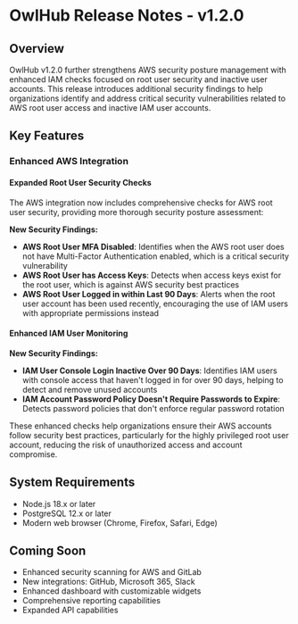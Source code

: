# OwlHub Release Notes - v1.2.0

## Overview

OwlHub v1.2.0 further strengthens AWS security posture management with enhanced IAM checks focused on root user security and inactive user accounts. This release introduces additional security findings to help organizations identify and address critical security vulnerabilities related to AWS root user access and inactive IAM user accounts.

## Key Features

### Enhanced AWS Integration

#### Expanded Root User Security Checks

The AWS integration now includes comprehensive checks for AWS root user security, providing more thorough security posture assessment:

**New Security Findings:**
- **AWS Root User MFA Disabled**: Identifies when the AWS root user does not have Multi-Factor Authentication enabled, which is a critical security vulnerability
- **AWS Root User has Access Keys**: Detects when access keys exist for the root user, which is against AWS security best practices
- **AWS Root User Logged in within Last 90 Days**: Alerts when the root user account has been used recently, encouraging the use of IAM users with appropriate permissions instead

#### Enhanced IAM User Monitoring

**New Security Findings:**
- **IAM User Console Login Inactive Over 90 Days**: Identifies IAM users with console access that haven't logged in for over 90 days, helping to detect and remove unused accounts
- **IAM Account Password Policy Doesn't Require Passwords to Expire**: Detects password policies that don't enforce regular password rotation

These enhanced checks help organizations ensure their AWS accounts follow security best practices, particularly for the highly privileged root user account, reducing the risk of unauthorized access and account compromise.

## System Requirements

- Node.js 18.x or later
- PostgreSQL 12.x or later
- Modern web browser (Chrome, Firefox, Safari, Edge)

## Coming Soon

- Enhanced security scanning for AWS and GitLab
- New integrations: GitHub, Microsoft 365, Slack
- Enhanced dashboard with customizable widgets
- Comprehensive reporting capabilities
- Expanded API capabilities